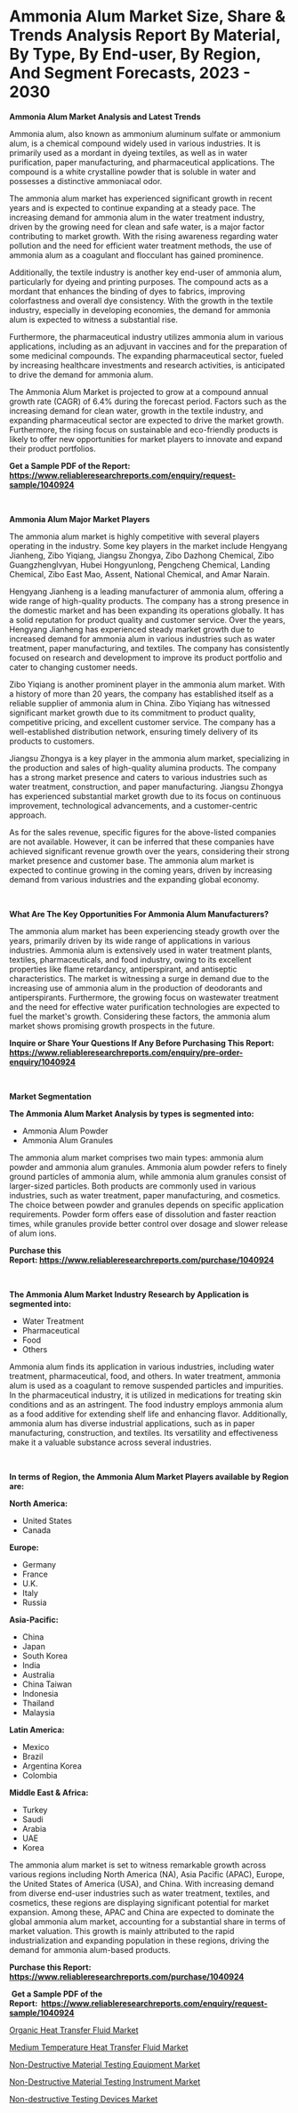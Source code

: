 <p><h1>Ammonia Alum Market Size, Share & Trends Analysis Report By Material, By Type, By End-user, By Region, And Segment Forecasts, 2023 - 2030</h1></p><p><strong>Ammonia Alum Market Analysis and Latest Trends</strong></p>
<p><p>Ammonia alum, also known as ammonium aluminum sulfate or ammonium alum, is a chemical compound widely used in various industries. It is primarily used as a mordant in dyeing textiles, as well as in water purification, paper manufacturing, and pharmaceutical applications. The compound is a white crystalline powder that is soluble in water and possesses a distinctive ammoniacal odor.</p><p>The ammonia alum market has experienced significant growth in recent years and is expected to continue expanding at a steady pace. The increasing demand for ammonia alum in the water treatment industry, driven by the growing need for clean and safe water, is a major factor contributing to market growth. With the rising awareness regarding water pollution and the need for efficient water treatment methods, the use of ammonia alum as a coagulant and flocculant has gained prominence.</p><p>Additionally, the textile industry is another key end-user of ammonia alum, particularly for dyeing and printing purposes. The compound acts as a mordant that enhances the binding of dyes to fabrics, improving colorfastness and overall dye consistency. With the growth in the textile industry, especially in developing economies, the demand for ammonia alum is expected to witness a substantial rise.</p><p>Furthermore, the pharmaceutical industry utilizes ammonia alum in various applications, including as an adjuvant in vaccines and for the preparation of some medicinal compounds. The expanding pharmaceutical sector, fueled by increasing healthcare investments and research activities, is anticipated to drive the demand for ammonia alum.</p><p>The Ammonia Alum Market is projected to grow at a compound annual growth rate (CAGR) of 6.4% during the forecast period. Factors such as the increasing demand for clean water, growth in the textile industry, and expanding pharmaceutical sector are expected to drive the market growth. Furthermore, the rising focus on sustainable and eco-friendly products is likely to offer new opportunities for market players to innovate and expand their product portfolios.</p></p>
<p><strong>Get a Sample PDF of the Report:&nbsp; <a href="https://www.reliableresearchreports.com/enquiry/request-sample/1040924">https://www.reliableresearchreports.com/enquiry/request-sample/1040924</a></strong></p>
<p>&nbsp;</p>
<p><strong>Ammonia Alum Major Market Players</strong></p>
<p><p>The ammonia alum market is highly competitive with several players operating in the industry. Some key players in the market include Hengyang Jianheng, Zibo Yiqiang, Jiangsu Zhongya, Zibo Dazhong Chemical, Zibo Guangzhenglvyan, Hubei Hongyunlong, Pengcheng Chemical, Landing Chemical, Zibo East Mao, Assent, National Chemical, and Amar Narain.</p><p>Hengyang Jianheng is a leading manufacturer of ammonia alum, offering a wide range of high-quality products. The company has a strong presence in the domestic market and has been expanding its operations globally. It has a solid reputation for product quality and customer service. Over the years, Hengyang Jianheng has experienced steady market growth due to increased demand for ammonia alum in various industries such as water treatment, paper manufacturing, and textiles. The company has consistently focused on research and development to improve its product portfolio and cater to changing customer needs.</p><p>Zibo Yiqiang is another prominent player in the ammonia alum market. With a history of more than 20 years, the company has established itself as a reliable supplier of ammonia alum in China. Zibo Yiqiang has witnessed significant market growth due to its commitment to product quality, competitive pricing, and excellent customer service. The company has a well-established distribution network, ensuring timely delivery of its products to customers.</p><p>Jiangsu Zhongya is a key player in the ammonia alum market, specializing in the production and sales of high-quality alumina products. The company has a strong market presence and caters to various industries such as water treatment, construction, and paper manufacturing. Jiangsu Zhongya has experienced substantial market growth due to its focus on continuous improvement, technological advancements, and a customer-centric approach.</p><p>As for the sales revenue, specific figures for the above-listed companies are not available. However, it can be inferred that these companies have achieved significant revenue growth over the years, considering their strong market presence and customer base. The ammonia alum market is expected to continue growing in the coming years, driven by increasing demand from various industries and the expanding global economy.</p></p>
<p>&nbsp;</p>
<p><strong>What Are The Key Opportunities For Ammonia Alum Manufacturers?</strong></p>
<p><p>The ammonia alum market has been experiencing steady growth over the years, primarily driven by its wide range of applications in various industries. Ammonia alum is extensively used in water treatment plants, textiles, pharmaceuticals, and food industry, owing to its excellent properties like flame retardancy, antiperspirant, and antiseptic characteristics. The market is witnessing a surge in demand due to the increasing use of ammonia alum in the production of deodorants and antiperspirants. Furthermore, the growing focus on wastewater treatment and the need for effective water purification technologies are expected to fuel the market's growth. Considering these factors, the ammonia alum market shows promising growth prospects in the future.</p></p>
<p><strong>Inquire or Share Your Questions If Any Before Purchasing This Report: <a href="https://www.reliableresearchreports.com/enquiry/pre-order-enquiry/1040924">https://www.reliableresearchreports.com/enquiry/pre-order-enquiry/1040924</a></strong></p>
<p>&nbsp;</p>
<p><strong>Market Segmentation</strong></p>
<p><strong>The Ammonia Alum Market Analysis by types is segmented into:</strong></p>
<p><ul><li>Ammonia Alum Powder</li><li>Ammonia Alum Granules</li></ul></p>
<p><p>The ammonia alum market comprises two main types: ammonia alum powder and ammonia alum granules. Ammonia alum powder refers to finely ground particles of ammonia alum, while ammonia alum granules consist of larger-sized particles. Both products are commonly used in various industries, such as water treatment, paper manufacturing, and cosmetics. The choice between powder and granules depends on specific application requirements. Powder form offers ease of dissolution and faster reaction times, while granules provide better control over dosage and slower release of alum ions.</p></p>
<p><strong>Purchase this Report:&nbsp;<a href="https://www.reliableresearchreports.com/purchase/1040924">https://www.reliableresearchreports.com/purchase/1040924</a></strong></p>
<p>&nbsp;</p>
<p><strong>The Ammonia Alum Market Industry Research by Application is segmented into:</strong></p>
<p><ul><li>Water Treatment</li><li>Pharmaceutical</li><li>Food</li><li>Others</li></ul></p>
<p><p>Ammonia alum finds its application in various industries, including water treatment, pharmaceutical, food, and others. In water treatment, ammonia alum is used as a coagulant to remove suspended particles and impurities. In the pharmaceutical industry, it is utilized in medications for treating skin conditions and as an astringent. The food industry employs ammonia alum as a food additive for extending shelf life and enhancing flavor. Additionally, ammonia alum has diverse industrial applications, such as in paper manufacturing, construction, and textiles. Its versatility and effectiveness make it a valuable substance across several industries.</p></p>
<p>&nbsp;</p>
<p><strong>In terms of Region, the Ammonia Alum Market Players available by Region are:</strong></p>
<p>
    <p> <strong> North America: </strong>
        <ul>
            <li>United States</li>
            <li>Canada</li>
        </ul>
        </p> 
    <p> <strong> Europe: </strong>
        <ul>
            <li>Germany</li>
            <li>France</li>
            <li>U.K.</li>
            <li>Italy</li>
            <li>Russia</li>
        </ul>
        </p> 
    <p> <strong> Asia-Pacific: </strong>
        <ul>
            <li>China</li>
            <li>Japan</li>
            <li>South Korea</li>
            <li>India</li>
            <li>Australia</li>
            <li>China Taiwan</li>
            <li>Indonesia</li>
            <li>Thailand</li>
            <li>Malaysia</li>
        </ul>
        </p> 
    <p> <strong> Latin America: </strong>
        <ul>
            <li>Mexico</li>
            <li>Brazil</li>
            <li>Argentina Korea</li>
            <li>Colombia</li>
        </ul>
        </p> 
    <p> <strong> Middle East & Africa: </strong>
        <ul>
            <li>Turkey</li>
            <li>Saudi</li>
            <li>Arabia</li>
            <li>UAE</li>
            <li>Korea</li>
        </ul>
    </p>
    </p>
<p><p>The ammonia alum market is set to witness remarkable growth across various regions including North America (NA), Asia Pacific (APAC), Europe, the United States of America (USA), and China. With increasing demand from diverse end-user industries such as water treatment, textiles, and cosmetics, these regions are displaying significant potential for market expansion. Among these, APAC and China are expected to dominate the global ammonia alum market, accounting for a substantial share in terms of market valuation. This growth is mainly attributed to the rapid industrialization and expanding population in these regions, driving the demand for ammonia alum-based products.</p></p>
<p><strong>Purchase this Report: <a href="https://www.reliableresearchreports.com/purchase/1040924">https://www.reliableresearchreports.com/purchase/1040924</a></strong></p>
<p>&nbsp;<strong>Get a Sample PDF of the Report:&nbsp;&nbsp;<a href="https://www.reliableresearchreports.com/enquiry/request-sample/1040924">https://www.reliableresearchreports.com/enquiry/request-sample/1040924</a></strong></p>
<p><strong></strong></p>
<p><p><a href="https://github.com/ChiragRP21/Market-Research-Report-List-1/blob/main/organic-heat-transfer-fluid-market.md">Organic Heat Transfer Fluid Market</a></p><p><a href="https://github.com/Chiragrp22/Market-Research-Report-List-1/blob/main/medium-temperature-heat-transfer-fluid-market.md">Medium Temperature Heat Transfer Fluid Market</a></p><p><a href="https://medium.com/@moribenton733320/non-destructive-material-testing-equipment-market-size-cagr-trends-2024-2030-20f2d59b2004">Non-Destructive Material Testing Equipment Market</a></p><p><a href="https://medium.com/@hugthess010/decoding-non-destructive-material-testing-instrument-market-metrics-market-share-trends-and-3b74405e8b8d">Non-Destructive Material Testing Instrument Market</a></p><p><a href="https://medium.com/@jerez43343/non-destructive-testing-devices-market-the-key-to-successful-business-strategy-forecast-till-2030-7b51931f55af">Non-destructive Testing Devices Market</a></p></p>